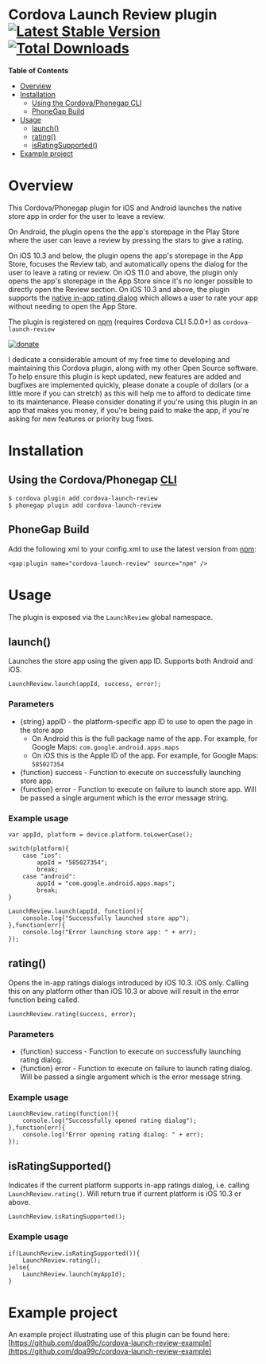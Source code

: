 Cordova Launch Review plugin [![Latest Stable Version](https://img.shields.io/npm/v/cordova-launch-review.svg)](https://www.npmjs.com/package/cordova-launch-review) [![Total Downloads](https://img.shields.io/npm/dt/cordova-launch-review.svg)](https://npm-stat.com/charts.html?package=cordova-launch-review)
============================

<!-- START doctoc generated TOC please keep comment here to allow auto update -->
<!-- DON'T EDIT THIS SECTION, INSTEAD RE-RUN doctoc TO UPDATE -->
**Table of Contents**

- [Overview](#overview)
- [Installation](#installation)
  - [Using the Cordova/Phonegap CLI](#using-the-cordovaphonegap-cli)
  - [PhoneGap Build](#phonegap-build)
- [Usage](#usage)
  - [launch()](#launch)
  - [rating()](#rating)
  - [isRatingSupported()](#isratingsupported)
- [Example project](#example-project)

<!-- END doctoc generated TOC please keep comment here to allow auto update -->


# Overview

This Cordova/Phonegap plugin for iOS and Android launches the native store app in order for the user to leave a review.

On Android, the plugin opens the the app's storepage in the Play Store where the user can leave a review by pressing the stars to give a rating.

On iOS 10.3 and below, the plugin opens the app's storepage in the App Store, focuses the Review tab, and automatically opens the dialog for the user to leave a rating or review.
On iOS 11.0 and above, the plugin only opens the app's storepage in the App Store since it's no longer possible to directly open the Review section.
On iOS 10.3 and above, the plugin supports the [native in-app rating dialog](https://developer.apple.com/documentation/storekit/skstorereviewcontroller/2851536-requestreview) which allows a user to rate your app without needing to open the App Store.

The plugin is registered on [npm](https://www.npmjs.com/package/cordova-launch-review) (requires Cordova CLI 5.0.0+) as `cordova-launch-review`

<!-- DONATE -->
[![donate](https://www.paypalobjects.com/en_US/i/btn/btn_donateCC_LG_global.gif)](https://www.paypal.com/cgi-bin/webscr?cmd=_s-xclick&hosted_button_id=ZRD3W47HQ3EMJ)

I dedicate a considerable amount of my free time to developing and maintaining this Cordova plugin, along with my other Open Source software.
To help ensure this plugin is kept updated, new features are added and bugfixes are implemented quickly, please donate a couple of dollars (or a little more if you can stretch) as this will help me to afford to dedicate time to its maintenance. Please consider donating if you're using this plugin in an app that makes you money, if you're being paid to make the app, if you're asking for new features or priority bug fixes.
<!-- END DONATE -->


# Installation

## Using the Cordova/Phonegap [CLI](http://docs.phonegap.com/en/edge/guide_cli_index.md.html)

    $ cordova plugin add cordova-launch-review
    $ phonegap plugin add cordova-launch-review

## PhoneGap Build
Add the following xml to your config.xml to use the latest version from [npm](https://www.npmjs.com/package/cordova-launch-review):

    <gap:plugin name="cordova-launch-review" source="npm" />

# Usage

The plugin is exposed via the `LaunchReview` global namespace.

## launch()

Launches the store app using the given app ID.
Supports both Android and iOS.

    LaunchReview.launch(appId, success, error);

### Parameters

- {string} appID - the platform-specific app ID to use to open the page in the store app
    - On Android this is the full package name of the app. For example, for Google Maps: `com.google.android.apps.maps`
    - On iOS this is the Apple ID of the app. For example, for Google Maps: `585027354`
- {function} success - Function to execute on successfully launching store app.
- {function} error - Function to execute on failure to launch store app. Will be passed a single argument which is the error message string.


### Example usage

    var appId, platform = device.platform.toLowerCase();

    switch(platform){
        case "ios":
            appId = "585027354";
            break;
        case "android":
            appId = "com.google.android.apps.maps";
            break;
    }

    LaunchReview.launch(appId, function(){
        console.log("Successfully launched store app");
    },function(err){
        console.log("Error launching store app: " + err);
    });

## rating()

Opens the in-app ratings dialogs introduced by iOS 10.3.
iOS only. Calling this on any platform other than iOS 10.3 or above will result in the error function being called.

    LaunchReview.rating(success, error);

### Parameters

- {function} success - Function to execute on successfully launching rating dialog.
- {function} error - Function to execute on failure to launch rating dialog. Will be passed a single argument which is the error message string.


### Example usage

    LaunchReview.rating(function(){
        console.log("Successfully opened rating dialog");
    },function(err){
        console.log("Error opening rating dialog: " + err);
    });

## isRatingSupported()

Indicates if the current platform supports in-app ratings dialog, i.e. calling `LaunchReview.rating()`.
Will return true if current platform is iOS 10.3 or above.

    LaunchReview.isRatingSupported();

### Example usage

    if(LaunchReview.isRatingSupported()){
        LaunchReview.rating();
    }else{
        LaunchReview.launch(myAppId);
    }

# Example project

An example project illustrating use of this plugin can be found here: [https://github.com/dpa99c/cordova-launch-review-example](https://github.com/dpa99c/cordova-launch-review-example)
